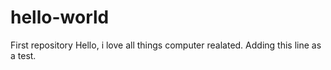 # hello-world
First repository
Hello, i love all things computer realated.
  Adding this line as a test.
